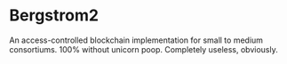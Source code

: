 # Bergstrom2
An access-controlled blockchain implementation for small to medium consortiums. 100% without unicorn poop. Completely useless, obviously.
